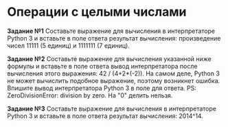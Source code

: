 # Операции с целыми числами

__Задание №1__ 
    Составьте выражение для вычисления в интерпретаторе Python 3 и вставьте в поле ответа результат вычисления: произведение чисел 11111 (5 единиц) и 1111111 (7 единиц).

__Задание №2__
    Составьте выражение для вычисления указанной ниже формулы и вставьте в поле ответа вывод интерпретатора после вычисления этого выражения: 42 / (4+2*(-2)). 
    На самом деле, Python 3 не может вычислить подобное выражение, поэтому возникнет ошибка. Впишите вывод интерпретатора Python 3 в поле для ответа.
    PS: ZeroDivisionError: division by zero. На "0" делить нельзя. 

__Задание №3__
    Составьте выражение для вычисления в интерпретаторе Python 3 и вставьте в поле ответа результат вычисления: 2014^14.
